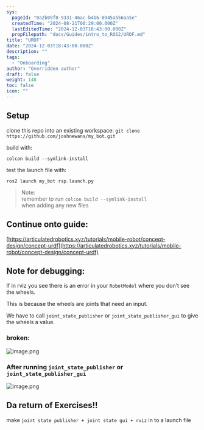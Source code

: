 ```yaml
---
sys:
  pageId: "0a2b09f8-9331-46ac-b4b6-0945a556aa5e"
  createdTime: "2024-08-21T00:29:00.000Z"
  lastEditedTime: "2024-12-03T18:43:00.000Z"
  propFilepath: "docs/Guides/intro_to_ROS2/URDF.md"
title: "URDF"
date: "2024-12-03T18:43:00.000Z"
description: ""
tags:
  - "Onboarding"
author: "Overridden author"
draft: false
weight: 148
toc: false
icon: ""
---
```


## Setup

clone this repo into an existing workspace:
`git clone https://github.com/joshnewans/my_bot.git`

build with:

`colcon build --symlink-install`

test the launch file with:

`ros2 launch my_bot rsp.launch.py`

> Note:  
> remember to run `colcon build --symlink-install`  
> when adding any new files

## Continue onto guide:

[https://articulatedrobotics.xyz/tutorials/mobile-robot/concept-design/concept-urdf](https://articulatedrobotics.xyz/tutorials/mobile-robot/concept-design/concept-urdf)

## Note for debugging:

If in rviz you see there is an error in your `RobotModel` where you don’t see the wheels.

This is because the wheels are joints that need an input. 

We have to call `joint_state_publisher` or `joint_state_publisher_gui` to give the wheels a value.

### broken:

![image.png](https://prod-files-secure.s3.us-west-2.amazonaws.com/d518164a-d88e-44d1-a4ee-3adb3bd8bce0/96a1d089-1f17-4dbf-8563-f2aef56a4d37/image.png?X-Amz-Algorithm=AWS4-HMAC-SHA256&X-Amz-Content-Sha256=UNSIGNED-PAYLOAD&X-Amz-Credential=ASIAZI2LB466ZUIY2OPP%2F20250215%2Fus-west-2%2Fs3%2Faws4_request&X-Amz-Date=20250215T050725Z&X-Amz-Expires=3600&X-Amz-Security-Token=IQoJb3JpZ2luX2VjEBUaCXVzLXdlc3QtMiJHMEUCIFbSjNL7aVu%2B%2BbrLA8%2BCmms91baI3bqMWOMAHbPQCFvaAiEAj50uoziW51nTscgbmVWDDrSxRIy130WxQTmMOa5CPpgq%2FwMIPhAAGgw2Mzc0MjMxODM4MDUiDHAwsP5C8562wPOxlSrcAwxfNZEUVC%2F8OxMbyiDTq5rb5%2FPVaZik%2BumsuN17H5iC5%2BQCCFda2GD%2Bdq9z1Qwpi3k9Vv%2BPcakTlWUGi3mSfiqCM4u9R%2F3mY%2BzJ9EiYz7N%2FQAdYeI7bWBXmUdNAMf5gtKrt%2BW56rN41o9xbPvZLWBGWk9e9G966%2BJYSaTlEkn3Q8031Z03ibEkQ1t%2FS9sOh1NPMBaGqP%2BWPo6hDBdbmv%2FMfiHgT9MJEZSLm8Y7P%2F%2BdbXSMlkNv%2Fngebf%2FXWcrLIs1C4F%2BXbzshhBS9B6MlMBa%2BdnviO46tPf6tgd5avRvqK3SuFLE4z7cAAPzgYRV0OX6T2YrJL9smHbxPrWm2B6FbEv55D%2BRkREGLNc7XF5fSP66iMvrkWExw3LpTB9OpMUxkh7jXv2iglhnOVJQg1Ry1AxAesRsC6uEFKDUTmj7ymjGrGS75tVGCj55CROKizoK3Eg2e2feYFyp9xxDv9KJMoC9MwKysN9TbB6KLO80kpimUbFAMKVoxztopHUErHb45FEAlJpX1%2F71pH%2FLDuWsCDXeLVmeOwaQLhjxK7mXP8K%2FP9ejYEjlBM%2BTadrWl7oYrNWI1X8w9RTOm26ZYi5VUwngUY2TgpfszbECEEvWbznRbc2hONBjtCc3siMOmxwL0GOqUBOeRgx%2Fa2An9w65z1obMFhJc1BpeMoYioX7nBBTJ2Y%2FSmqbi6u9d%2FJSXYywYc3si4z7soF%2FRci0d5SGP1%2BepcTcv3LNyIvy936EpaVk8lGI6T%2BsDKrFYGfH9NRqP6K20%2BPqXdIHBym0iplaSK8pPbm%2FnG5v6Vhz0MA84zkg9UcnYSinlA9IqGimZB4YjI7kz1ycg%2Fvcppuft4HO8Y604dUI8eV777&X-Amz-Signature=45c7107d46cf5e902232231e0437aea5e7efb7d879520fa7903b27e15d183fe0&X-Amz-SignedHeaders=host&x-id=GetObject)

### After running `joint_state_publisher` or `joint_state_publisher_gui`

![image.png](https://prod-files-secure.s3.us-west-2.amazonaws.com/d518164a-d88e-44d1-a4ee-3adb3bd8bce0/130c99c7-1b0b-4031-9953-844fc3950ff4/image.png?X-Amz-Algorithm=AWS4-HMAC-SHA256&X-Amz-Content-Sha256=UNSIGNED-PAYLOAD&X-Amz-Credential=ASIAZI2LB466ZUIY2OPP%2F20250215%2Fus-west-2%2Fs3%2Faws4_request&X-Amz-Date=20250215T050725Z&X-Amz-Expires=3600&X-Amz-Security-Token=IQoJb3JpZ2luX2VjEBUaCXVzLXdlc3QtMiJHMEUCIFbSjNL7aVu%2B%2BbrLA8%2BCmms91baI3bqMWOMAHbPQCFvaAiEAj50uoziW51nTscgbmVWDDrSxRIy130WxQTmMOa5CPpgq%2FwMIPhAAGgw2Mzc0MjMxODM4MDUiDHAwsP5C8562wPOxlSrcAwxfNZEUVC%2F8OxMbyiDTq5rb5%2FPVaZik%2BumsuN17H5iC5%2BQCCFda2GD%2Bdq9z1Qwpi3k9Vv%2BPcakTlWUGi3mSfiqCM4u9R%2F3mY%2BzJ9EiYz7N%2FQAdYeI7bWBXmUdNAMf5gtKrt%2BW56rN41o9xbPvZLWBGWk9e9G966%2BJYSaTlEkn3Q8031Z03ibEkQ1t%2FS9sOh1NPMBaGqP%2BWPo6hDBdbmv%2FMfiHgT9MJEZSLm8Y7P%2F%2BdbXSMlkNv%2Fngebf%2FXWcrLIs1C4F%2BXbzshhBS9B6MlMBa%2BdnviO46tPf6tgd5avRvqK3SuFLE4z7cAAPzgYRV0OX6T2YrJL9smHbxPrWm2B6FbEv55D%2BRkREGLNc7XF5fSP66iMvrkWExw3LpTB9OpMUxkh7jXv2iglhnOVJQg1Ry1AxAesRsC6uEFKDUTmj7ymjGrGS75tVGCj55CROKizoK3Eg2e2feYFyp9xxDv9KJMoC9MwKysN9TbB6KLO80kpimUbFAMKVoxztopHUErHb45FEAlJpX1%2F71pH%2FLDuWsCDXeLVmeOwaQLhjxK7mXP8K%2FP9ejYEjlBM%2BTadrWl7oYrNWI1X8w9RTOm26ZYi5VUwngUY2TgpfszbECEEvWbznRbc2hONBjtCc3siMOmxwL0GOqUBOeRgx%2Fa2An9w65z1obMFhJc1BpeMoYioX7nBBTJ2Y%2FSmqbi6u9d%2FJSXYywYc3si4z7soF%2FRci0d5SGP1%2BepcTcv3LNyIvy936EpaVk8lGI6T%2BsDKrFYGfH9NRqP6K20%2BPqXdIHBym0iplaSK8pPbm%2FnG5v6Vhz0MA84zkg9UcnYSinlA9IqGimZB4YjI7kz1ycg%2Fvcppuft4HO8Y604dUI8eV777&X-Amz-Signature=65b1fa987410605284f2bcf761307bb21d5c15eedb6533f94242eea5f06983a8&X-Amz-SignedHeaders=host&x-id=GetObject)

## Da return of Exercises!!

make `joint state publisher + joint state gui + rviz` in to a launch file
